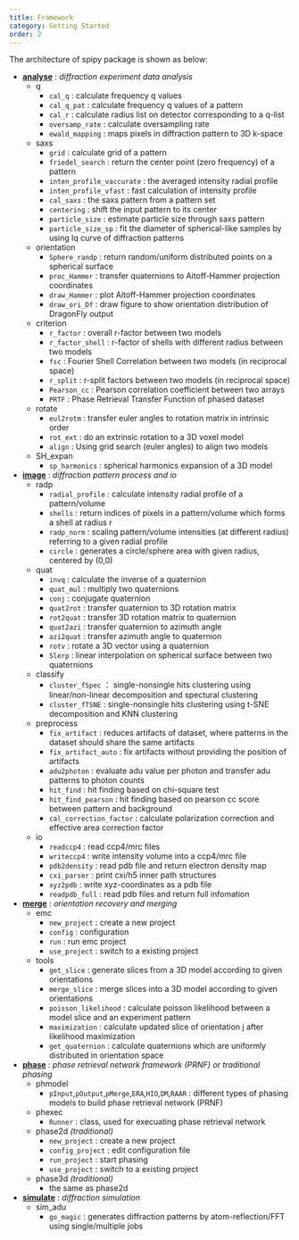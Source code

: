 ```yaml
---
title: Framework
category: Getting Started
order: 2
---
```


The architecture of spipy package is shown as below:

* [**analyse**]() : *diffraction experiment data analysis*
    * q
        * `cal_q` : calculate frequency q values
        * `cal_q_pat` : calculate frequency q values of a pattern
        * `cal_r` : calculate radius list on detector corresponding to a q-list
        * `oversamp_rate` : calculate oversampling rate
        * `ewald_mapping` : maps pixels in diffraction pattern to 3D k-space
    * saxs
        * `grid` : calculate grid of a pattern
        * `friedel_search` : return the center point (zero frequency) of a pattern
        * `inten_profile_vaccurate` : the averaged intensity radial profile
        * `inten_profile_vfast` : fast calculation of intensity profile
        * `cal_saxs` : the saxs pattern from a pattern set
        * `centering` : shift the input pattern to its center
        * `particle_size` : estimate particle size through saxs pattern
        * `particle_size_sp` : fit the diameter of spherical-like samples by using Iq curve of diffraction patterns
    * orientation
        * `Sphere_randp` : return random/uniform distributed points on a spherical surface
        * `proc_Hammer` : transfer quaternions to Aitoff-Hammer projection coordinates
        * `draw_Hammer` : plot Aitoff-Hammer projection coordinates
        * `draw_ori_Df` : draw figure to show orientation distribution of DragonFly output
    * criterion
        * `r_factor` : overall r-factor between two models
        * `r_factor_shell` : r-factor of shells with different radius between two models
        * `fsc` : Fourier Shell Correlation between two models (in reciprocal space)
        * `r_split` : r-split factors between two models (in reciprocal space)
        * `Pearson_cc` : Pearson correlation coefficient between two arrays
        * `PRTF` : Phase Retrieval Transfer Function of phased dataset
    * rotate
        * `eul2rotm` : transfer euler angles to rotation matrix in intrinsic order
        * `rot_ext` : do an extrinsic rotation to a 3D voxel model
        * `align` : Using grid search (euler angles) to align two models
    * SH_expan
        * `sp_harmonics` : spherical harmonics expansion of a 3D model
* [**image**]() : *diffraction pattern process and io*
    * radp
        * `radial_profile` : calculate intensity radial profile of a pattern/volume
        * `shells` : return indices of pixels in a pattern/volume which forms a shell at radius r
        * `radp_norm` : scaling pattern/volume intensities (at different radius) referring to a given radial profile
        * `circle` : generates a circle/sphere area with given radius, centered by (0,0)
    * quat
        * `invq` : calculate the inverse of a quaternion
        * `quat_mul` : multiply two quaternions
        * `conj` : conjugate quaternion
        * `quat2rot` : transfer quaternion to 3D rotation matrix
        * `rot2quat` : transfer 3D rotation matrix to quaternion
        * `quat2azi` : transfer quaternion to azimuth angle
        * `azi2quat` : transfer azimuth angle to quaternion
        * `rotv` : rotate a 3D vector using a quaternion
        * `Slerp` : linear interpolation on spherical surface between two quaternions
    * classify
        * `cluster_fSpec` ： single-nonsingle hits clustering using linear/non-linear decomposition and spectural clustering
        * `cluster_fTSNE` : single-nonsingle hits clustering using t-SNE decomposition and KNN clustering
    * preprocess
        * `fix_artifact` : reduces artifacts of dataset, where patterns in the dataset should share the same artifacts
        * `fix_artifact_auto` : fix artifacts without providing the position of artifacts
        * `adu2photon` : evaluate adu value per photon and transfer adu patterns to photon counts
        * `hit_find` : hit finding based on chi-square test
        * `hit_find_pearson` : hit finding based on pearson cc score between pattern and background
        * `cal_correction_factor` : calculate polarization correction and effective area correction factor
    * io
        * `readccp4` : read ccp4/mrc files
        * `writeccp4` : write intensity volume into a ccp4/mrc file
        * `pdb2density` : read pdb file and return electron density map
        * `cxi_parser` : print cxi/h5 inner path structures
        * `xyz2pdb` : write xyz-coordinates as a pdb file
        * `readpdb_full` : read pdb files and return full infomation
* [**merge**]() : *orientation recovery and merging*
    * emc
        * `new_project` : create a new project
        * `config` : configuration
        * `run` : run emc project
        * `use_project` : switch to a existing project
    * tools
        * `get_slice` : generate slices from a 3D model according to given orientations
        * `merge_slice` : merge slices into a 3D model according to given orientations
        * `poisson_likelihood` : calculate poisson likelihood between a model slice and an experiment pattern
        * `maximization` : calculate updated slice of orientation j after likelihood maximization
        * `get_quaternion` : calculate quaternions which are uniformly distributed in orientation space
* [**phase**]() : *phase retrieval network framework (PRNF) or traditional phasing*
    * phmodel
        * `pInput`,`pOutput`,`pMerge`,`ERA`,`HIO`,`DM`,`RAAR` : different types of phasing models to build phase retrieval network (PRNF)
    * phexec
        * `Runner` : class, used for execuating phase retrieval network
    * phase2d *(traditional)*
        * `new_project` : create a new project
        * `config_project` : edit configuration file
        * `run_project` : start phasing
        * `use_project` : switch to a existing project
    * phase3d *(traditional)*
        * the same as phase2d
* [**simulate**]() : *diffraction simulation*
    * sim_adu
        * `go_magic` : generates diffraction patterns by atom-reflection/FFT using single/multiple jobs

